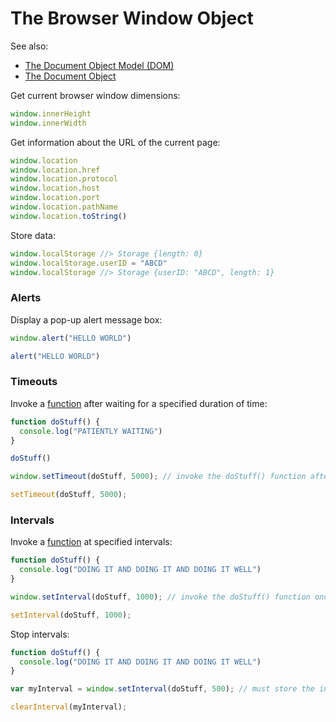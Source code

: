 # The Browser Window Object

See also:
  + [The Document Object Model (DOM)](document-object-model.md)
  + [The Document Object](document.md)

Get current browser window dimensions:

```` js
window.innerHeight
window.innerWidth
````

Get information about the URL of the current page:

```` js
window.location
window.location.href
window.location.protocol
window.location.host
window.location.port
window.location.pathName
window.location.toString()
````

Store data:

```` js
window.localStorage //> Storage {length: 0}
window.localStorage.userID = "ABCD"
window.localStorage //> Storage {userID: "ABCD", length: 1}
````

### Alerts

Display a pop-up alert message box:

```` js
window.alert("HELLO WORLD")

alert("HELLO WORLD")
````

### Timeouts

Invoke a [function](./functions.md) after waiting for a specified duration of time:

```` js
function doStuff() {
  console.log("PATIENTLY WAITING")
}

doStuff()

window.setTimeout(doStuff, 5000); // invoke the doStuff() function after waiting 5 seconds

setTimeout(doStuff, 5000);
````

### Intervals

Invoke a [function](./functions.md) at specified intervals:

```` js
function doStuff() {
  console.log("DOING IT AND DOING IT AND DOING IT WELL")
}

window.setInterval(doStuff, 1000); // invoke the doStuff() function once per second

setInterval(doStuff, 1000);
````

Stop intervals:

```` js
function doStuff() {
  console.log("DOING IT AND DOING IT AND DOING IT WELL")
}

var myInterval = window.setInterval(doStuff, 500); // must store the interval in a variable to access it later

clearInterval(myInterval);
````
